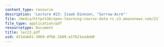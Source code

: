 ```yaml
---
content_type: resource
description: 'Lecture #23: Isaak Dinesen, "Sorrow-Acre"'
file: /media/https%3A/open-learning-course-data-rc.s3.amazonaws.com/21l-422-tragedy-fall-2002/431dab013869dfbb2b89e1f621eadeb0_lec23.pdf
file_type: application/pdf
resourcetype: Document
title: lec23.pdf
uid: 431dab01-3869-dfbb-2b89-e1f621eadeb0
---
```

